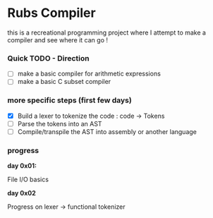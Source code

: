 # Rubs Compiler

this is a recreational programming project where I attempt to make a compiler and see where it can go !

### Quick TODO - Direction

- [ ] make a basic compiler for arithmetic expressions
- [ ] make a basic C subset compiler

### more specific steps (first few days)

- [x] Build a lexer to tokenize the code : code -> Tokens
- [ ] Parse the tokens into an AST
- [ ] Compile/transpile the AST into assembly or another language

### progress

**day 0x01:**

File I/O basics

**day 0x02**

Progress on lexer -> functional tokenizer
